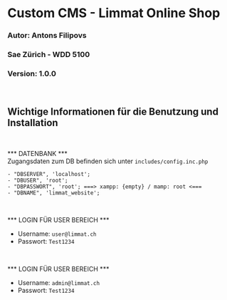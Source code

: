 # Custom CMS -  Limmat Online Shop

### Autor: Antons Filipovs
### Sae Zürich - WDD 5100
### Version: 1.0.0
<br>

## Wichtige Informationen für die Benutzung und Installation
<br>

*** DATENBANK ***
<br>
Zugangsdaten zum DB befinden sich unter `includes/config.inc.php`
```
- "DBSERVER", 'localhost';
- "DBUSER", 'root';
- "DBPASSWORT", 'root'; ===> xampp: {empty} / mamp: root <===
- "DBNAME", 'limmat_website';
```

<br>

*** LOGIN FÜR USER BEREICH *** 
- Username: `user@limmat.ch`
- Passwort: `Test1234`

<br>

*** LOGIN FÜR USER BEREICH *** 
- Username: `admin@limmat.ch`
- Passwort: `Test1234`
